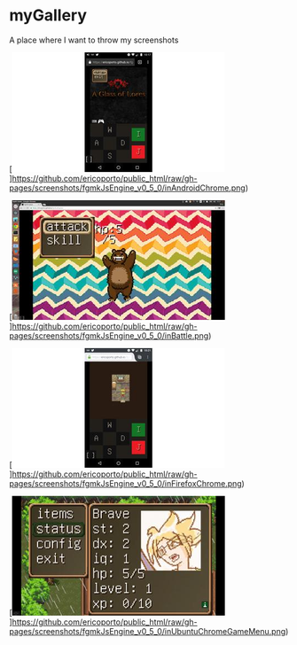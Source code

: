 # myGallery
A place where I want to throw my screenshots

[![Foo](thumbs/inAndroidChrome.jpg)]https://github.com/ericoporto/public_html/raw/gh-pages/screenshots/fgmkJsEngine_v0_5_0/inAndroidChrome.png)

[![Foo](thumbs/inBattle.jpg)]https://github.com/ericoporto/public_html/raw/gh-pages/screenshots/fgmkJsEngine_v0_5_0/inBattle.png)

[![Foo](thumbs/inFirefoxChrome.jpg)]https://github.com/ericoporto/public_html/raw/gh-pages/screenshots/fgmkJsEngine_v0_5_0/inFirefoxChrome.png)

[![Foo](thumbs/inUbuntuChromeGameMenu.jpg)]https://github.com/ericoporto/public_html/raw/gh-pages/screenshots/fgmkJsEngine_v0_5_0/inUbuntuChromeGameMenu.png)

